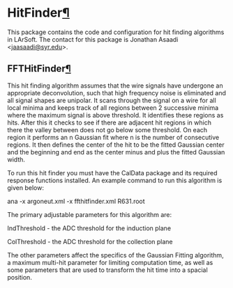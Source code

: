 HitFinder[¶](#HitFinder)
========================

This package contains the code and configuration for hit finding algorithms in LArSoft. The contact for this package is Jonathan Asaadi \<[jaasaadi@syr.edu](mailto:jaasaadi@syr.edu)\>.


FFTHitFinder[¶](#FFTHitFinder)
------------------------------

This hit finding algorithm assumes that the wire signals have undergone an appropriate deconvolution, such that high frequency noise is eliminated and all signal shapes are unipolar. It scans through the signal on a wire for all local minima and keeps track of all regions between 2 successive minima where the maximum signal is above threshold. It identifies these regions as hits. After this it checks to see if there are adjacent hit regions in which there the valley between does not go below some threshold. On each region it performs an n Gaussian fit where n is the number of consecutive regions. It then defines the center of the hit to be the fitted Gaussian center and the beginning and end as the center minus and plus the fitted Gaussian width.

To run this hit finder you must have the CalData package and its required response functions installed. An example command to run this algorithm is given below:

ana -x argoneut.xml -x ffthitfinder.xml R631.root

The primary adjustable parameters for this algorithm are:

IndThreshold - the ADC threshold for the induction plane

ColThreshold - the ADC threshold for the collection plane

The other parameters affect the specifics of the Gaussian Fitting algorithm, a maximum multi-hit parameter for limiting computation time, as well as some parameters that are used to transform the hit time into a spacial position.
